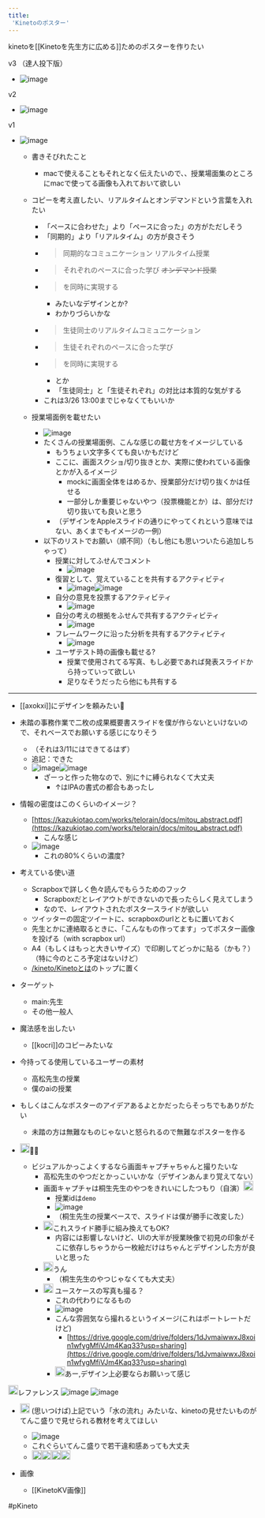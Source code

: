 ```yaml
---
title:
 'Kinetoのポスター'
---
```


kinetoを[[Kinetoを先生方に広める]]ためのポスターを作りたい

v3 （達人投下版）
- ![image](https://gyazo.com/2ab53f48287080b2110eb2508eeff6eb/thumb/1000)

v2
- ![image](https://gyazo.com/36969f4ef69be7e80e15fdfa02efc193/thumb/1000)


v1
- ![image](https://gyazo.com/ef20229792e27990ae30beb13f92129b/thumb/1000)

    - 書きそびれたこと
        - macで使えることもそれとなく伝えたいので、、授業場面集のところにmacで使ってる画像も入れておいて欲しい

    - コピーを考え直したい、リアルタイムとオンデマンドという言葉を入れたい
        - 「ペースに合わせた」より「ペースに合った」の方がただしそう
        - 「同期的」より「リアルタイム」の方が良さそう
        - >  同期的なコミュニケーション リアルタイム授業
        - >  それぞれのペースに合った学び ~~オンデマンド授業~~
        - > を同時に実現する
            - みたいなデザインとか?
            - わかりづらいかな
        - >  生徒同士のリアルタイムコミュニケーション
        - >  生徒それぞれのペースに合った学び
        - > を同時に実現する
            - とか
            - 「生徒同士」と「生徒それぞれ」の対比は本質的な気がする
        - これは3/26 13:00までじゃなくてもいいか
    - 授業場面例を載せたい
        - ![image](https://gyazo.com/9e71ad0627d0aa3842aef7e66d462bec/thumb/1000)
        - たくさんの授業場面例、こんな感じの載せ方をイメージしている
            - もうちょい文字多くても良いかもだけど
            - ここに、画面スクショ/切り抜きとか、実際に使われている画像とかが入るイメージ
                - mockに画面全体をはめるか、授業部分だけ切り抜くかは任せる
                - 一部分しか重要じゃないやつ（投票機能とか）は、部分だけ切り抜いても良いと思う
            - （デザインをAppleスライドの通りにやってくれという意味ではない、あくまでもイメージの一例）
        - 以下のリストでお願い（順不同）（もし他にも思いついたら追加しちゃって）
            - 授業に対してふせんでコメント
                - ![image](https://gyazo.com/c44fb74468c888910a0dc052019d7e2d/thumb/1000)
            - 復習として、覚えていることを共有するアクティビティ
                - ![image](https://gyazo.com/e0f2364585a4ef1a449313008f9b01d1/thumb/1000)![image](https://gyazo.com/c6f22188670fbedf0c078ab59543bd77/thumb/1000)
            - 自分の意見を投票するアクティビティ
                - ![image](https://gyazo.com/4810414192e8097d912a4b131aea5469/thumb/1000)
            - 自分の考えの根拠をふせんで共有するアクティビティ
                - ![image](https://gyazo.com/2ceb94279c6fc5fa88d0052296b92bf0/thumb/1000)
            - フレームワークに沿った分析を共有するアクティビティ
                - ![image](https://gyazo.com/284c82228d2c11560962dc1a88f065a8/thumb/1000)
            - ユーザテスト時の画像も載せる?
                - 授業で使用されてる写真、もし必要であれば発表スライドから持っていって欲しい
                - 足りなそうだったら他にも共有する

---
- [[axokxi]]にデザインを頼みたい🙏
- 未踏の事務作業で二枚の成果概要書スライドを僕が作らないといけないので、それベースでお願いする感じになりそう
    - （それは3/11にはできてるはず）
    - 追記：できた
    - ![image](https://gyazo.com/6ead0b13533ea0ce13d589143cb81ea4/thumb/1000)![image](https://gyazo.com/813d3270283f8a102b1cae0bfa31f393/thumb/1000)
        - ざーっと作った物なので、別に↑に縛られなくて大丈夫
            - ↑はIPAの書式の都合もあったし


- 情報の密度はこのくらいのイメージ？
    - [https://kazukiotao.com/works/telorain/docs/mitou_abstract.pdf](https://kazukiotao.com/works/telorain/docs/mitou_abstract.pdf)
        - こんな感じ
    - ![image](https://encrypted-tbn0.gstatic.com/images?q=tbn:ANd9GcRKKb_-jBqNgDbDnN_MYNCYV9oHwqRP5KyylQ&usqp=CAU?.png)
        - これの80%くらいの濃度?
- 考えている使い道
    - Scrapboxで詳しく色々読んでもらうためのフック
        - Scrapboxだとレイアウトができないので長ったらしく見えてしまう
        - なので、レイアウトされたポスタースライドが欲しい
    - ツイッターの固定ツイートに、scrapboxのurlとともに置いておく
    - 先生とかに連絡取るときに、「こんなもの作ってます」ってポスター画像を投げる（with scrapbox url）
    - A4（もしくはもっと大きいサイズ）で印刷してどっかに貼る（かも？）（特に今のところ予定はないけど）
    - [/kineto/Kinetoとは](https://scrapbox.io/kineto/Kinetoとは)のトップに置く
- ターゲット
    - main:先生
    - その他一般人
- 魔法感を出したい
    - [[kocri]]のコピーみたいな

- 今持ってる使用しているユーザーの素材
    - 高松先生の授業
    - 僕のaiの授業

- もしくはこんなポスターのアイデアあるよとかだったらそっちでもありがたい
    - 未踏の方は無難なものじゃないと怒られるので無難なポスターを作る

- <img src='https://scrapbox.io/api/pages/blu3mo-public/axokxi/icon' alt='axokxi.icon' height="19.5"/>🙋‍♂️
    - ビジュアルかっこよくするなら画面キャプチャちゃんと撮りたいな
        - 高松先生のやつだとかっこいいかな（デザインあんまり覚えてない）
        - 画面キャプチャは桐生先生のやつをきれいにしたつもり（自演）<img src='https://scrapbox.io/api/pages/blu3mo-public/blu3mo/icon' alt='blu3mo.icon' height="19.5"/>
            - 授業idは`demo`
            - ![image](https://gyazo.com/2ae2c74e1516c58e4cfe38a7ddc21e1d/thumb/1000)
            - （桐生先生の授業ベースで、スライドは僕が勝手に改変した）
        - <img src='https://scrapbox.io/api/pages/blu3mo-public/axokxi/icon' alt='axokxi.icon' height="19.5"/>これスライド勝手に組み換えてもOK?
            - 内容には影響しないけど、UIの大半が授業映像で初見の印象がそこに依存しちゃうから一枚絵だけはちゃんとデザインした方が良いと思った
        - <img src='https://scrapbox.io/api/pages/blu3mo-public/blu3mo/icon' alt='blu3mo.icon' height="19.5"/>うん
            - （桐生先生のやつじゃなくても大丈夫）
        - <img src='https://scrapbox.io/api/pages/blu3mo-public/axokxi/icon' alt='axokxi.icon' height="19.5"/> ユースケースの写真も撮る？
            - これの代わりになるもの
            - ![image](https://gyazo.com/54a9d6ad30d1aa1d663bf0df72bf02ff/thumb/1000)
            - こんな雰囲気なら撮れるというイメージ(これはポートレートだけど)
                - [https://drive.google.com/drive/folders/1dJvmaiwwxJ8xoin1wfygMfiVJm4Kaq33?usp=sharing](https://drive.google.com/drive/folders/1dJvmaiwwxJ8xoin1wfygMfiVJm4Kaq33?usp=sharing)
            - <img src='https://scrapbox.io/api/pages/blu3mo-public/blu3mo/icon' alt='blu3mo.icon' height="19.5"/>あー,デザイン上必要ならお願いって感じ

<img src='https://scrapbox.io/api/pages/blu3mo-public/axokxi/icon' alt='axokxi.icon' height="19.5"/>レファレンス
![image](https://gyazo.com/4502ae3c0bb7d563fa39d8c8a97ae3df/thumb/1000)
![image](https://gyazo.com/667a6f2188e7f9ff416131ec90cb6ee4/thumb/1000)

- <img src='https://scrapbox.io/api/pages/blu3mo-public/axokxi/icon' alt='axokxi.icon' height="19.5"/> (思いつけば)上記でいう「水の流れ」みたいな、kinetoの見せたいものがてんこ盛りで見せられる教材を考えてほしい
    - ![image](https://gyazo.com/f1bf537fc5460d9ddae07c4c99b62065/thumb/1000)
    - これぐらいてんこ盛りで若干違和感あっても大丈夫
    - <img src='https://scrapbox.io/api/pages/blu3mo-public/blu3mo/icon' alt='blu3mo.icon' height="19.5"/><img src='https://scrapbox.io/api/pages/blu3mo-public/blu3mo/icon' alt='blu3mo.icon' height="19.5"/><img src='https://scrapbox.io/api/pages/blu3mo-public/blu3mo/icon' alt='blu3mo.icon' height="19.5"/><img src='https://scrapbox.io/api/pages/blu3mo-public/blu3mo/icon' alt='blu3mo.icon' height="19.5"/>

- 画像
    - [[KinetoKV画像]]

#pKineto
